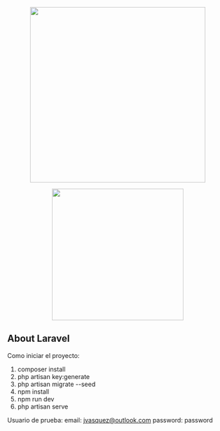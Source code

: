 <p align="center"><img src="https://res.cloudinary.com/dtfbvvkyp/image/upload/v1566331377/laravel-logolockup-cmyk-red.svg" width="400"></p>
<p align="center"><img src="https://upload.wikimedia.org/wikipedia/commons/thumb/9/95/Vue.js_Logo_2.svg/512px-Vue.js_Logo_2.svg.png" width="300"></p>

## About Laravel

Como iniciar el proyecto:

1. composer install
2. php artisan key:generate
3. php artisan migrate --seed
4. npm install
5. npm run dev
6. php artisan serve

Usuario de prueba: 
email: jvasquez@outlook.com
password: password


